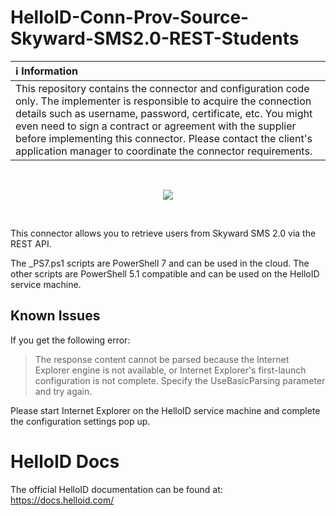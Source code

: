 # HelloID-Conn-Prov-Source-Skyward-SMS2.0-REST-Students

| :information_source: Information |
|:---------------------------|
| This repository contains the connector and configuration code only. The implementer is responsible to acquire the connection details such as username, password, certificate, etc. You might even need to sign a contract or agreement with the supplier before implementing this connector. Please contact the client's application manager to coordinate the connector requirements.       |
<br />
<p align="center"> 
  <img src="https://www.tools4ever.nl/connector-logos/skyward-logo.png">
</p>
<br />
 
This connector allows you to retrieve users from Skyward SMS 2.0 via the REST API.

The _PS7.ps1 scripts are PowerShell 7 and can be used in the cloud. The other scripts are PowerShell 5.1 compatible and can be used on the HelloID service machine.

## Known Issues

If you get the following error:

> The response content cannot be parsed because the Internet Explorer engine is not available, or Internet Explorer's first-launch configuration is not complete. Specify the UseBasicParsing parameter and try again.

Please start Internet Explorer on the HelloID service machine and complete the configuration settings pop up.

# HelloID Docs
The official HelloID documentation can be found at: https://docs.helloid.com/
